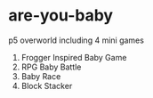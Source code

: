 # are-you-baby
p5 overworld including 4 mini games

1. Frogger Inspired Baby Game
2. RPG Baby Battle
3. Baby Race
4. Block Stacker
